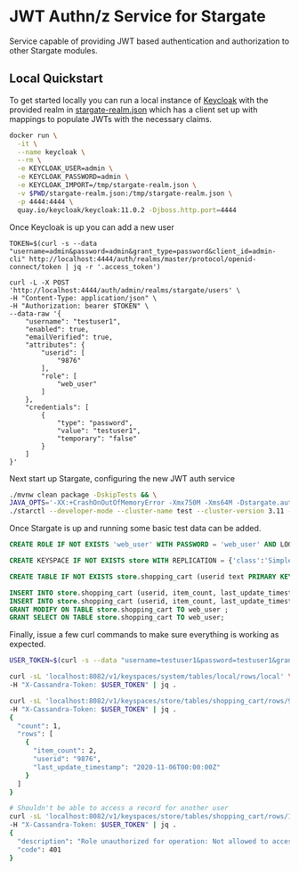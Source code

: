 # JWT Authn/z Service for Stargate

Service capable of providing JWT based authentication and authorization to other Stargate modules.

## Local Quickstart

To get started locally you can run a local instance of [Keycloak](https://www.keycloak.org/) with
the provided realm in [stargate-realm.json](../testing/src/test/resources/stargate-realm.json) which has 
a client set up with mappings to populate JWTs with the necessary claims. 

```sh
docker run \
  -it \
  --name keycloak \
  --rm \
  -e KEYCLOAK_USER=admin \
  -e KEYCLOAK_PASSWORD=admin \
  -e KEYCLOAK_IMPORT=/tmp/stargate-realm.json \
  -v $PWD/stargate-realm.json:/tmp/stargate-realm.json \
  -p 4444:4444 \
  quay.io/keycloak/keycloak:11.0.2 -Djboss.http.port=4444
```

Once Keycloak is up you can add a new user

```shell
TOKEN=$(curl -s --data "username=admin&password=admin&grant_type=password&client_id=admin-cli" http://localhost:4444/auth/realms/master/protocol/openid-connect/token | jq -r '.access_token')

curl -L -X POST 'http://localhost:4444/auth/admin/realms/stargate/users' \
-H "Content-Type: application/json" \
-H "Authorization: bearer $TOKEN" \
--data-raw '{
    "username": "testuser1",
    "enabled": true,
    "emailVerified": true,
    "attributes": {
        "userid": [
            "9876"
        ],
        "role": [
            "web_user"
        ]
    },
    "credentials": [
        {
            "type": "password",
            "value": "testuser1",
            "temporary": "false"
        }
    ]
}'
```

Next start up Stargate, configuring the new JWT auth service 

```sh
./mvnw clean package -DskipTests && \
JAVA_OPTS='-XX:+CrashOnOutOfMemoryError -Xmx750M -Xms64M -Dstargate.auth_id=AuthJwtService -Dstargate.auth.jwt_provider_url=http://localhost:4444/auth/realms/stargate/protocol/openid-connect/certs' \
./starctl --developer-mode --cluster-name test --cluster-version 3.11 --enable-auth
```


Once Stargate is up and running some basic test data can be added.

```sql
CREATE ROLE IF NOT EXISTS 'web_user' WITH PASSWORD = 'web_user' AND LOGIN = TRUE;

CREATE KEYSPACE IF NOT EXISTS store WITH REPLICATION = {'class':'SimpleStrategy', 'replication_factor':'1'};

CREATE TABLE IF NOT EXISTS store.shopping_cart (userid text PRIMARY KEY, item_count int, last_update_timestamp timestamp);

INSERT INTO store.shopping_cart (userid, item_count, last_update_timestamp) VALUES ('9876', 2, toTimeStamp(toDate(now())));
INSERT INTO store.shopping_cart (userid, item_count, last_update_timestamp) VALUES ('1234', 5, toTimeStamp(toDate(now())));
GRANT MODIFY ON TABLE store.shopping_cart TO web_user ;
GRANT SELECT ON TABLE store.shopping_cart TO web_user;
```

Finally, issue a few curl commands to make sure everything is working as expected.

```sh
USER_TOKEN=$(curl -s --data "username=testuser1&password=testuser1&grant_type=password&client_id=user-service" http://localhost:4444/auth/realms/stargate/protocol/openid-connect/token | jq -r '.access_token')

curl -sL 'localhost:8082/v1/keyspaces/system/tables/local/rows/local' \
-H "X-Cassandra-Token: $USER_TOKEN" | jq .

curl -sL 'localhost:8082/v1/keyspaces/store/tables/shopping_cart/rows/9876' \
-H "X-Cassandra-Token: $USER_TOKEN" | jq .
{
  "count": 1,
  "rows": [
    {
      "item_count": 2,
      "userid": "9876",
      "last_update_timestamp": "2020-11-06T00:00:00Z"
    }
  ]
}

# Shouldn't be able to access a record for another user
curl -sL 'localhost:8082/v1/keyspaces/store/tables/shopping_cart/rows/1234' \
-H "X-Cassandra-Token: $USER_TOKEN" | jq .
{
  "description": "Role unauthorized for operation: Not allowed to access this resource",
  "code": 401
}
```
